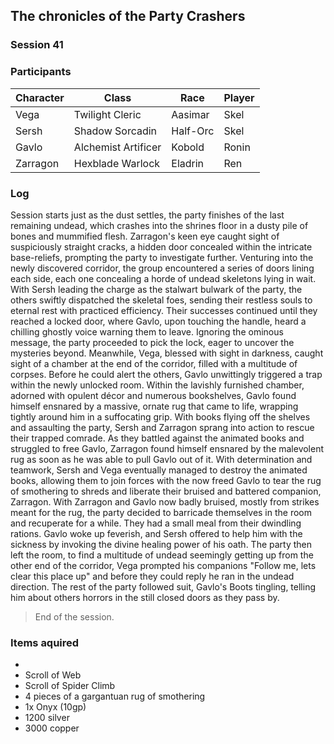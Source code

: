 ## The chronicles of the Party Crashers
### Session 41

### Participants
| Character| Class | Race | Player |
|--|--|--|--|
| Vega | Twilight Cleric | Aasimar | Skel |
| Sersh | Shadow Sorcadin | Half-Orc | Skel |
| Gavlo | Alchemist Artificer | Kobold | Ronin |
| Zarragon | Hexblade Warlock | Eladrin | Ren |

### Log
Session starts just as the dust settles, the party finishes of the last remaining undead, which crashes into the shrines floor in a dusty pile of bones and mummified flesh.
Zarragon's keen eye caught sight of suspiciously straight cracks, a hidden door concealed within the intricate base-reliefs, prompting the party to investigate further.
Venturing into the newly discovered corridor, the group encountered a series of doors lining each side, each one concealing a horde of undead skeletons lying in wait. With Sersh leading the charge as the stalwart bulwark of the party, the others swiftly dispatched the skeletal foes, sending their restless souls to eternal rest with practiced efficiency.
Their successes continued until they reached a locked door, where Gavlo, upon touching the handle, heard a chilling ghostly voice warning them to leave. Ignoring the ominous message, the party proceeded to pick the lock, eager to uncover the mysteries beyond. Meanwhile, Vega, blessed with sight in darkness, caught sight of a chamber at the end of the corridor, filled with a multitude of corpses. Before he could alert the others, Gavlo unwittingly triggered a trap within the newly unlocked room. Within the lavishly furnished chamber, adorned with opulent décor and numerous bookshelves, Gavlo found himself ensnared by a massive, ornate rug that came to life, wrapping tightly around him in a suffocating grip. With books flying off the shelves and assaulting the party, Sersh and Zarragon sprang into action to rescue their trapped comrade.
As they battled against the animated books and struggled to free Gavlo, Zarragon found himself ensnared by the malevolent rug as soon as he was able to pull Gavlo out of it. With determination and teamwork, Sersh and Vega eventually managed to destroy the animated books, allowing them to join forces with the now freed Gavlo to tear the rug of smothering to shreds and liberate their bruised and battered companion, Zarragon.
With Zarragon and Gavlo now badly bruised, mostly from strikes meant for the rug, the party decided to barricade themselves in the room and recuperate for a while. They had a small meal from their dwindling rations. Gavlo woke up feverish, and Sersh offered to help him with the sickness by invoking the divine healing power of his oath.
The party then left the room, to find a multitude of undead seemingly getting up from the other end of the corridor, Vega prompted his companions "Follow me, lets clear this place up" and before they could reply he ran in the undead direction. The rest of the party followed suit, Gavlo's Boots tingling, telling him about others horrors in the still closed doors as they pass by.


> End of the session.

### Items aquired
- 
- Scroll of Web
- Scroll of Spider Climb
- 4 pieces of a gargantuan rug of smothering
- 1x Onyx (10gp)
- 1200 silver
- 3000 copper
